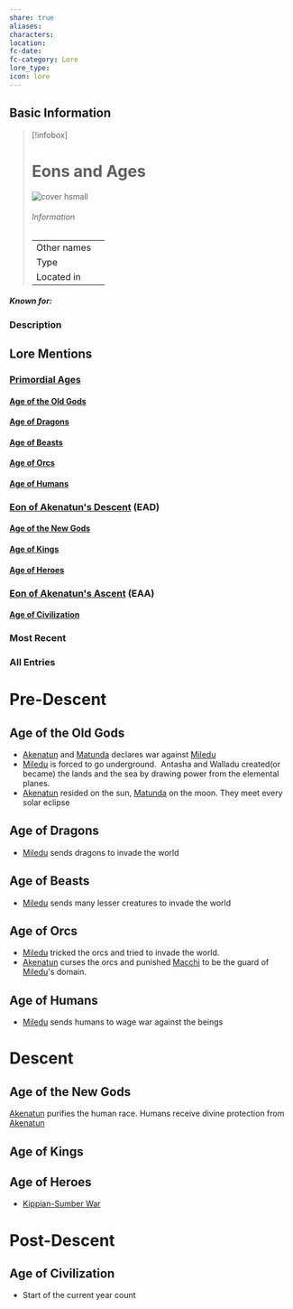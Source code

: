 ```yaml
---
share: true
aliases: 
characters: 
location: 
fc-date: 
fc-category: Lore
lore_type: 
icon: lore
---
```

## Basic Information
> [!infobox]
> # Eons and Ages
> ![cover hsmall](insertimage.png)
> ###### Information
> |   |  |
> | ---- | ---- |
> | Other names | |
> | Type||
> | Located in | |
##### Known for:
### Description
## Lore Mentions
### [Primordial Ages](./Primordial%20Ages.md)
#### [Age of the Old Gods](./Age%20of%20the%20Old%20Gods.md)
#### [Age of Dragons](./Age%20of%20Dragons.md)
#### [Age of Beasts](./Age%20of%20Beasts.md)
#### [Age of Orcs](./Age%20of%20Orcs.md)
#### [Age of Humans](./Age%20of%20Humans.md)
### [Eon of Akenatun's Descent](./Eon%20of%20Akenatun's%20Descent.md) (EAD)
#### [Age of the New Gods](./Age%20of%20the%20New%20Gods.md)
#### [Age of Kings](./Age%20of%20Kings.md)
#### [Age of Heroes](./Age%20of%20Heroes.md)
### [Eon of Akenatun's Ascent](./Eon%20of%20Akenatun's%20Ascent.md) (EAA)
#### [Age of Civilization](./Age%20of%20Civilization.md)
### Most Recent

### All Entries

# Pre-Descent
## Age of the Old Gods 
- [Akenatun](../../Deities/Old%20Gods/Akenatun.md) and [Matunda](../../Deities/Old%20Gods/Matunda.md) declares war against [Miledu](../../../Miledu.md)
- [Miledu](../../../Miledu.md) is forced to go underground.  Antasha and Walladu created(or became) the lands and the sea by drawing power from the elemental planes.
- [Akenatun](../../Deities/Old%20Gods/Akenatun.md) resided on the sun, [Matunda](../../Deities/Old%20Gods/Matunda.md) on the moon. They meet every solar eclipse
## Age of Dragons
- [Miledu](../../../Miledu.md) sends dragons to invade the world
## Age of Beasts
- [Miledu](../../../Miledu.md) sends many lesser creatures to invade the world
## Age of Orcs
- [Miledu](../../../Miledu.md) tricked the orcs and tried to invade the world.
- [Akenatun](../../Deities/Old%20Gods/Akenatun.md) curses the orcs and punished [Macchi](../../Deities/Old%20Gods/Macchi.md) to be the guard of [Miledu](../../../Miledu.md)'s domain.
## Age of Humans
- [Miledu](../../../Miledu.md) sends humans to wage war against the beings
# Descent
## Age of the New Gods 
[Akenatun](../../Deities/Old%20Gods/Akenatun.md) purifies the human race. Humans receive divine protection from [Akenatun](../../Deities/Old%20Gods/Akenatun.md)
## Age of Kings
## Age of Heroes
- [Kippian-Sumber War](../Kippian-Sumber%20War.md)
# Post-Descent
## Age of Civilization
- Start of the current year count